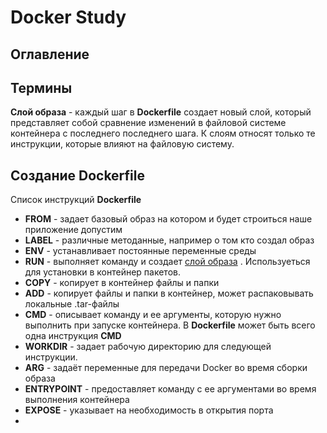# Docker Study
## Оглавление

## Термины 
**Слой образа** - каждый шаг в **Dockerfile** создает новый слой, который представляет собой сравнение изменений в файловой системе контейнера с последнего последнего шага. К слоям относят только те инструкции, которые влияют на файловую систему.
## Создание Dockerfile

Список инструкций **Dockerfile**
+ **FROM** - задает базовый образ на котором и будет строиться наше приложение допустим
+ **LABEL** - различные методанные, например о том кто создал образ
+ **ENV** - устанавливает постоянные переменные среды
+ **RUN** - выполняет команду и создает [слой образа](#термины) . Используеться для установки в контейнер пакетов. 
+ **COPY** - копирует в контейнер файлы и папки
+ **ADD** - копирует файлы и папки в контейнер, может распаковывать локальные .tar-файлы
+ **CMD** - описывает команду и ее аргументы, которую нужно выполнить при запуске контейнера. В **Dockerfile** может быть всего одна инструкция **CMD**
+ **WORKDIR** - задает рабочую директорию для следующей инструкции.
+ **ARG** - задаёт переменные для передачи Docker во время сборки образа
+ **ENTRYPOINT** - предоставляет команду с ее аргументами во время выполнения контейнера
+ **EXPOSE** - указывает на необходимость в открытия порта
+  